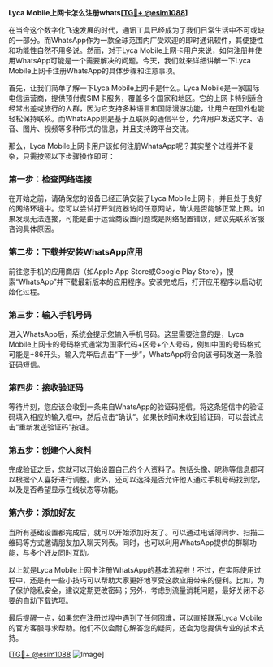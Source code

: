 **Lyca Mobile上网卡怎么注册whats[[TG💪+ @esim1088](https://t.me/s/esim1088)]**

在当今这个数字化飞速发展的时代，通讯工具已经成为了我们日常生活中不可或缺的一部分。而WhatsApp作为一款全球范围内广受欢迎的即时通讯软件，其便捷性和功能性自然不用多说。然而，对于Lyca Mobile上网卡用户来说，如何注册并使用WhatsApp可能是一个需要解决的问题。今天，我们就来详细讲解一下Lyca Mobile上网卡注册WhatsApp的具体步骤和注意事项。

首先，让我们简单了解一下Lyca Mobile上网卡是什么。Lyca Mobile是一家国际电信运营商，提供预付费SIM卡服务，覆盖多个国家和地区。它的上网卡特别适合经常出差或旅行的人群，因为它支持多种语言和国际漫游功能，让用户在国外也能轻松保持联系。而WhatsApp则是基于互联网的通信平台，允许用户发送文字、语音、图片、视频等多种形式的信息，并且支持跨平台交流。

那么，Lyca Mobile上网卡用户该如何注册WhatsApp呢？其实整个过程并不复杂，只需按照以下步骤操作即可：

### 第一步：检查网络连接

在开始之前，请确保您的设备已经正确安装了Lyca Mobile上网卡，并且处于良好的网络环境中。您可以尝试打开浏览器访问任意网站，确认是否能够正常上网。如果发现无法连接，可能是由于运营商设置问题或是网络配置错误，建议先联系客服咨询具体原因。

### 第二步：下载并安装WhatsApp应用

前往您手机的应用商店（如Apple App Store或Google Play Store），搜索“WhatsApp”并下载最新版本的应用程序。安装完成后，打开应用程序以启动初始化过程。

### 第三步：输入手机号码

进入WhatsApp后，系统会提示您输入手机号码。这里需要注意的是，Lyca Mobile上网卡的号码格式通常为国家代码+区号+个人号码，例如中国的号码格式可能是+86开头。输入完毕后点击“下一步”，WhatsApp将会向该号码发送一条验证码短信。

### 第四步：接收验证码

等待片刻，您应该会收到一条来自WhatsApp的验证码短信。将这条短信中的验证码填入相应的输入框中，然后点击“确认”。如果长时间未收到验证码，可以尝试点击“重新发送验证码”按钮。

### 第五步：创建个人资料

完成验证之后，您就可以开始设置自己的个人资料了。包括头像、昵称等信息都可以根据个人喜好进行调整。此外，还可以选择是否允许他人通过手机号码找到您，以及是否希望显示在线状态等功能。

### 第六步：添加好友

当所有基础设置都完成后，就可以开始添加好友了。可以通过电话簿同步、扫描二维码等方式邀请朋友加入聊天列表。同时，也可以利用WhatsApp提供的群聊功能，与多个好友同时互动。

以上就是Lyca Mobile上网卡注册WhatsApp的基本流程啦！不过，在实际使用过程中，还是有一些小技巧可以帮助大家更好地享受这款应用带来的便利。比如，为了保护隐私安全，建议定期更改密码；另外，考虑到流量消耗问题，最好关闭不必要的自动下载选项。

最后提醒一点，如果您在注册过程中遇到了任何困难，可以直接联系Lyca Mobile的官方客服寻求帮助。他们不仅会耐心解答您的疑问，还会为您提供专业的技术支持。

[[TG💪+ @esim1088](https://t.me/s/esim1088) ![Image](https://i.postimg.cc/4NQfJmqS/Snipaste-2025-05-13-00-14-12.png)]